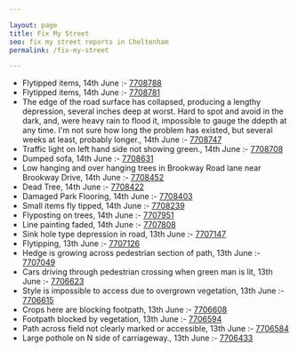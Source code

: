 ```yaml
---

layout: page
title: Fix My Street
seo: fix my street reports in Cheltenham
permalink: /fix-my-street

---
```


<!-- fix_marker starts -->

- Flytipped items, 14th June :- [7708788](https://www.fixmystreet.com/report/7708788)
- Flytipped items, 14th June :- [7708781](https://www.fixmystreet.com/report/7708781)
- The edge of the road surface has collapsed, producing a lengthy depression, several inches deep at worst. Hard to spot and avoid in the dark, and, were heavy rain to flood it, impossible to gauge the ddepth at any time. I'm not sure how long the problem has existed, but several weeks at least, probably longer., 14th June :- [7708747](https://www.fixmystreet.com/report/7708747)
- Traffic light on left hand side not showing green., 14th June :- [7708708](https://www.fixmystreet.com/report/7708708)
- Dumped sofa, 14th June :- [7708631](https://www.fixmystreet.com/report/7708631)
- Low hanging and over hanging trees in Brookway Road lane near Brookway Drive, 14th June :- [7708452](https://www.fixmystreet.com/report/7708452)
- Dead Tree, 14th June :- [7708422](https://www.fixmystreet.com/report/7708422)
- Damaged Park Flooring, 14th June :- [7708403](https://www.fixmystreet.com/report/7708403)
- Small items fly tipped, 14th June :- [7708239](https://www.fixmystreet.com/report/7708239)
- Flyposting on trees, 14th June :- [7707951](https://www.fixmystreet.com/report/7707951)
- Line painting faded, 14th June :- [7707808](https://www.fixmystreet.com/report/7707808)
- Sink hole type depression in road, 13th June :- [7707147](https://www.fixmystreet.com/report/7707147)
- Flytipping, 13th June :- [7707126](https://www.fixmystreet.com/report/7707126)
- Hedge is growing across pedestrian section of path, 13th June :- [7707049](https://www.fixmystreet.com/report/7707049)
- Cars driving through pedestrian crossing when green man is lit, 13th June :- [7706623](https://www.fixmystreet.com/report/7706623)
- Style is impossible to access due to overgrown vegetation, 13th June :- [7706615](https://www.fixmystreet.com/report/7706615)
- Crops here are blocking footpath, 13th June :- [7706608](https://www.fixmystreet.com/report/7706608)
- Footpath blocked by vegetation, 13th June :- [7706594](https://www.fixmystreet.com/report/7706594)
- Path across field not clearly marked or accessible, 13th June :- [7706584](https://www.fixmystreet.com/report/7706584)
- Large pothole on N side of carriageway., 13th June :- [7706433](https://www.fixmystreet.com/report/7706433)

<!-- fix_marker ends -->